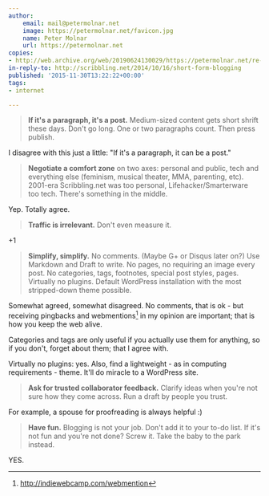 ```yaml
---
author:
    email: mail@petermolnar.net
    image: https://petermolnar.net/favicon.jpg
    name: Peter Molnar
    url: https://petermolnar.net
copies:
- http://web.archive.org/web/20190624130029/https://petermolnar.net/re-short-form-blogging/
in-reply-to: http://scribbling.net/2014/10/16/short-form-blogging
published: '2015-11-30T13:22:22+00:00'
tags:
- internet

---
```


> **If it's a paragraph, it's a post.** Medium-sized content gets short
> shrift these days. Don't go long. One or two paragraphs count. Then
> press publish.

I disagree with this just a little: "If it's a paragraph, it can be a
post."

> **Negotiate a comfort zone** on two axes: personal and public, tech
> and everything else (feminism, musical theater, MMA, parenting, etc).
> 2001-era Scribbling.net was too personal, Lifehacker/Smarterware too
> tech. There's something in the middle.

Yep. Totally agree.

> **Traffic is irrelevant.** Don't even measure it.

+1

> **Simplify, simplify.** No comments. (Maybe G+ or Disqus later on?)
> Use Markdown and Draft to write. No pages, no requiring an image every
> post. No categories, tags, footnotes, special post styles, pages.
> Virtually no plugins. Default WordPress installation with the most
> stripped-down theme possible.

Somewhat agreed, somewhat disagreed. No comments, that is ok - but
receiving pingbacks and webmentions[^1] in my opinion are important;
that is how you keep the web alive.

Categories and tags are only useful if you actually use them for
anything, so if you don't, forget about them; that I agree with.

Virtually no plugins: yes. Also, find a lightweight - as in computing
requirements - theme. It'll do miracle to a WordPress site.

> **Ask for trusted collaborator feedback.** Clarify ideas when you're
> not sure how they come across. Run a draft by people you trust.

For example, a spouse for proofreading is always helpful :)

> **Have fun.** Blogging is not your job. Don't add it to your to-do
> list. If it's not fun and you're not done? Screw it. Take the baby to
> the park instead.

YES.

[^1]: <http://indiewebcamp.com/webmention>